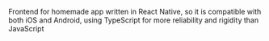 Frontend for homemade app written in React Native, so it is compatible with both iOS and Android, using TypeScript for more reliability and rigidity than JavaScript
